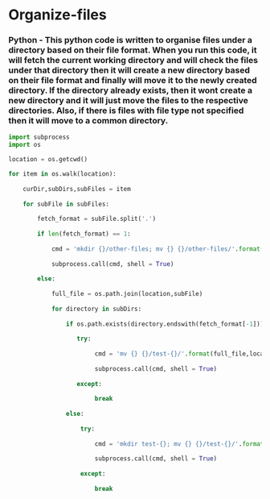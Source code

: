 # Organize-files
### Python - This python code is written to organise files under a directory based on their file format. When you run this code, it will fetch the current working directory and will check the files under that directory then it will create a new directory based on their file format and finally will move it to the newly created directory.  If the directory already exists, then it wont create a new directory and it will just move the files to the respective directories. Also, if there is files with file type not specified then it will move to a common directory.

```python
import subprocess
import os

location = os.getcwd()

for item in os.walk(location):
   
    curDir,subDirs,subFiles = item
    
    for subFile in subFiles:
        
        fetch_format = subFile.split('.')
        
        if len(fetch_format) == 1:
        
            cmd = 'mkdir {}/other-files; mv {} {}/other-files/'.format(location,fetch_format[0],location)
        
            subprocess.call(cmd, shell = True)
            
        else:
                
            full_file = os.path.join(location,subFile)
        
            for directory in subDirs:
            
                if os.path.exists(directory.endswith(fetch_format[-1])) in subDirs:
            
                   try:
                    
                        cmd = 'mv {} {}/test-{}/'.format(full_file,location,fetch_format[-1])
        
                        subprocess.call(cmd, shell = True)
            
                   except:
                    
                        break
                    
                else:
        
                    try:
            
                        cmd = 'mkdir test-{}; mv {} {}/test-{}/'.format(fetch_format[-1],full_file,location,fetch_format[-1])
        
                        subprocess.call(cmd, shell = True)
            
                    except:
            
                        break
```

